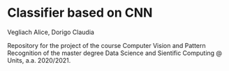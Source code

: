 # Classifier based on CNN
Vegliach Alice, Dorigo Claudia

Repository for the project of the course Computer Vision and Pattern Recognition of the master degree Data Science and Sientific Computing @ Units, a.a. 2020/2021.